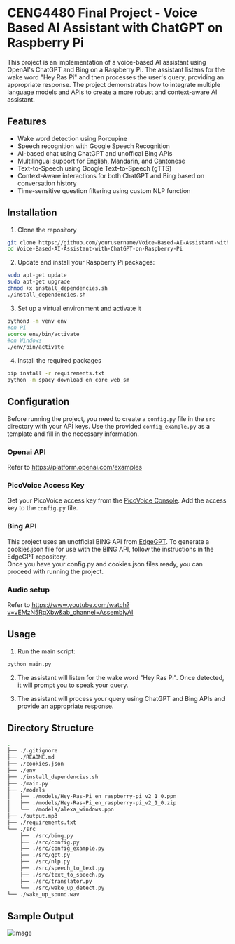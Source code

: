 # CENG4480 Final Project - Voice Based AI Assistant with ChatGPT on Raspberry Pi
This project is an implementation of a voice-based AI assistant using OpenAI's ChatGPT and Bing on a Raspberry Pi. The assistant listens for the wake word "Hey Ras Pi" and then processes the user's query, providing an appropriate response. The project demonstrates how to integrate multiple language models and APIs to create a more robust and context-aware AI assistant.

## Features
- Wake word detection using Porcupine
- Speech recognition with Google Speech Recognition
- AI-based chat using ChatGPT and unoffical Bing APIs
- Multilingual support for English, Mandarin, and Cantonese
- Text-to-Speech using Google Text-to-Speech (gTTS)
- Context-Aware interactions for both ChatGPT and Bing based on conversation history
- Time-sensitive question filtering using custom NLP function

## Installation
1. Clone the repository
```bash
git clone https://github.com/yourusername/Voice-Based-AI-Assistant-with-ChatGPT-on-Raspberry-Pi.git
cd Voice-Based-AI-Assistant-with-ChatGPT-on-Raspberry-Pi
```
2. Update and install your Raspberry Pi packages:
```bash
sudo apt-get update
sudo apt-get upgrade
chmod +x install_dependencies.sh
./install_dependencies.sh
```
3. Set up a virtual environment and activate it
```bash
python3 -m venv env
#on Pi
source env/bin/activate
#on Windows
./env/bin/activate
```
4. Install the required packages
```bash
pip install -r requirements.txt
python -m spacy download en_core_web_sm
```

## Configuration
Before running the project, you need to create a `config.py` file in the `src` directory with your API keys. Use the provided `config_example.py` as a template and fill in the necessary information.
### Openai API
Refer to https://platform.openai.com/examples
### PicoVoice Access Key
Get your PicoVoice access key from the [PicoVoice Console](https://picovoice.ai/ "PicoVoice Console"). Add the access key to the `config.py` file.
### Bing API
This project uses an unofficial BING API from [EdgeGPT](https://github.com/acheong08/EdgeGPT "EdgeGPT"). To generate a cookies.json file for use with the BING API, follow the instructions in the EdgeGPT repository.<br />
Once you have your config.py and cookies.json files ready, you can proceed with running the project.
### Audio setup
Refer to https://www.youtube.com/watch?v=vEMzN5RgXbw&ab_channel=AssemblyAI

## Usage
1. Run the main script:
```bash
python main.py
```
2. The assistant will listen for the wake word "Hey Ras Pi". Once detected, it will prompt you to speak your query.

3. The assistant will process your query using ChatGPT and Bing APIs and provide an appropriate response.

## Directory Structure
```bash
.
├── ./.gitignore
├── ./README.md
├── ./cookies.json
├── ./env
├── ./install_dependencies.sh
├── ./main.py
├── ./models
│   ├── ./models/Hey-Ras-Pi_en_raspberry-pi_v2_1_0.ppn
│   ├── ./models/Hey-Ras-Pi_en_raspberry-pi_v2_1_0.zip
│   └── ./models/alexa_windows.ppn
├── ./output.mp3
├── ./requirements.txt
└── ./src
    ├── ./src/bing.py
    ├── ./src/config.py
    ├── ./src/config_example.py
    ├── ./src/gpt.py
    ├── ./src/nlp.py
    ├── ./src/speech_to_text.py
    ├── ./src/text_to_speech.py
    ├── ./src/translator.py
    └── ./src/wake_up_detect.py
└── ./wake_up_sound.wav
```
## Sample Output
![image](https://user-images.githubusercontent.com/49149560/230957752-df775470-8911-4e88-b1d0-a5e4e23e4347.png)
